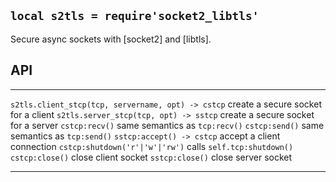 
## `local s2tls = require'socket2_libtls'`

Secure async sockets with [socket2] and [libtls].

## API

----------------------------------------------------- -----------------------------------
`s2tls.client_stcp(tcp, servername, opt) -> cstcp`    create a secure socket for a client
`s2tls.server_stcp(tcp, opt) -> sstcp`                create a secure socket for a server
`cstcp:recv()`                                        same semantics as `tcp:recv()`
`cstcp:send()`                                        same semantics as `tcp:send()`
`sstcp:accept() -> cstcp`                             accept a client connection
`cstcp:shutdown('r'|'w'|'rw')`                        calls `self.tcp:shutdown()`
`cstcp:close()`                                       close client socket
`sstcp:close()`                                       close server socket
----------------------------------------------------- -----------------------------------
